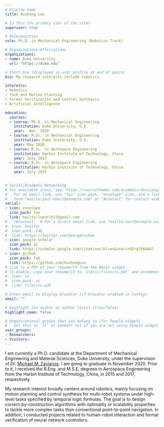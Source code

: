 ```yaml
---
# Display name
title: Xusheng Luo

# Is this the primary user of the site?
superuser: true

# Role/position
role: Ph.D. in Mechanical Engineering (Robotics Track)

# Organizations/Affiliations
organizations:
- name: Duke University
  url: "https://duke.edu"

# Short bio (displayed in user profile at end of posts)
bio: My research interests include robotics.

interests:
- Robotics
- Task and Motion Planning
- Formal Verification and Control Synthesis
- Artificial Intelligence

education:
  courses:
  - course: Ph.D. in Mechanical Engineering
    institution: Duke University, U.S.
    year:  Nov. 2020
  - course: M.Sc. in Mechanical Engineering
    institution: Duke University, U.S.
    year: May 2020
  - course: M.Sc. in Aerospace Engineering
    institution: Harbin Institute of Technology, China
    year: July 2017
  - course: B.Sc. in Aerospace Engineering
    institution: Harbin Institute of Technology, China
    year: July 2015
    

# Social/Academic Networking
# For available icons, see: https://sourcethemes.com/academic/docs/page-builder/#icons
#   For an email link, use "fas" icon pack, "envelope" icon, and a link in the
#   form "mailto:your-email@example.com" or "#contact" for contact widget.
social:
- icon: envelope
  icon_pack: fas
  link: mailto:lvputihit@gmail.com 
#  '/#contact'  # For a direct email link, use "mailto:test@example.org".
#- icon: twitter
#  icon_pack: fab
#  link: https://twitter.com/GeorgeCushen
- icon: google-scholar
  icon_pack: ai
  link: https://scholar.google.com/citations?hl=en&user=rOErgJYAAAAJ
- icon: github
  icon_pack: fab
  link: https://github.com/XushengLuo
# Link to a PDF of your resume/CV from the About widget.
# To enable, copy your resume/CV to `static/files/cv.pdf` and uncomment the lines below.
#- icon: cv
#  icon_pack: ai
#  link: files/cv.pdf

# Enter email to display Gravatar (if Gravatar enabled in Config)
email: ""

# Highlight the author in author lists? (true/false)
highlight_name: false

# Organizational groups that you belong to (for People widget)
#   Set this to `[]` or comment out if you are not using People widget.
user_groups:
- Researchers: 
- Visitors: 
---
```


I am currently a Ph.D. candidate at the Department of Mechanical Engineering and Material Sciences, Duke University, under the supervision of Dr. [Michael M. Zavlanos](http://people.duke.edu/~mz61/). I am going to graduate in November 2020. Prior to it, I received the B.Eng. and M.S.E. degrees in Aerospace Engineering from the Harbin Institute of Technology, China, in 2015 and 2017, respectively.

My research interest broadly centers around robotics, mainly focusing on motion planning and control synthesis for multi-robot systems under high-level tasks specified by temporal logic formulas. The goal is to design correct-by-construction algorithms with optimality or scalability properties to tackle more complex tasks than conventional point-to-point navigation. In addition, I conducted projects related to human-robot interaction and formal verification of neural network controllers.
 
